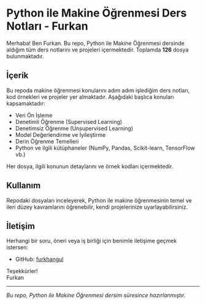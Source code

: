 # Python ile Makine Öğrenmesi Ders Notları - Furkan

Merhaba! Ben Furkan. Bu repo, Python ile Makine Öğrenmesi dersinde aldığım tüm ders notlarını ve projeleri içermektedir. Toplamda **126** dosya bulunmaktadır.

## İçerik

Bu repoda makine öğrenmesi konularını adım adım işlediğim ders notları, kod örnekleri ve projeler yer almaktadır. Aşağıdaki başlıca konuları kapsamaktadır:

- Veri Ön İşleme
- Denetimli Öğrenme (Supervised Learning)
- Denetimsiz Öğrenme (Unsupervised Learning)
- Model Değerlendirme ve İyileştirme
- Derin Öğrenme Temelleri
- Python ve ilgili kütüphaneler (NumPy, Pandas, Scikit-learn, TensorFlow vb.)

Her dosya, ilgili konunun detaylarını ve örnek kodları içermektedir. 

## Kullanım

Repodaki dosyaları inceleyerek, Python ile makine öğrenmesinin temel ve ileri düzey kavramlarını öğrenebilir, kendi projelerinize uyarlayabilirsiniz.

## İletişim

Herhangi bir soru, öneri veya iş birliği için benimle iletişime geçmek istersen:

- GitHub: [furkhangul](https://github.com/furkhangul)

Teşekkürler!  
Furkan

---

*Bu repo, Python ile Makine Öğrenmesi dersim süresince hazırlanmıştır.*
